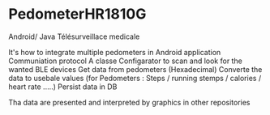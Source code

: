 # PedometerHR1810G

Android/ Java
Télésurveillace medicale 

It's how to integrate multiple pedometers in Android application 
Communiation protocol 
A classe Configarator to scan and look for the wanted BLE devices 
Get data from pedometers (Hexadecimal) 
Converte the data to usebale values (for Pedometers : Steps / running stemps / calories / heart rate .....)
Persist data in DB

Tha data are presented and interpreted by graphics in other repositories 
